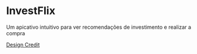 # InvestFlix
Um apicativo intuitivo para ver recomendações de investimento e realizar a compra

[Design Credit](https://dribbble.com/shots/5026483-Netflix-Mobile-App-Redesign/)